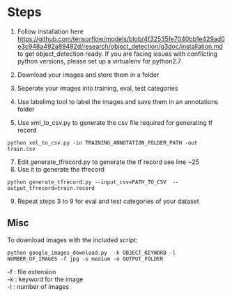 # Steps

1. Follow installation here https://github.com/tensorflow/models/blob/4f32535fe7040bb1e429ad0e3c948a492a89482d/research/object_detection/g3doc/installation.md to get object_detection ready. If you are facing issues with conflicting python versions, please set up a virtualenv for python2.7 

2. Download your images and store them in a folder 

3. Seperate your images into training, eval, test categories

4. Use labelimg tool to label the images and save them in an annotations folder

5. Use xml_to_csv.py to generate the csv file required for generating tf record 
```shell
python xml_to_csv.py -in TRAINING_ANNOTATION_FOLDER_PATH -out train.csv
```
7. Edit generate_tfrecord.py to generate the tf record see line ~25
8. Use it to generate the tfrecord 
```shell
python generate_tfrecord.py --input_csv=PATH_TO_CSV  --output_tfrecord=train.record
```
9. Repeat steps 3 to 9 for eval and test categories of your dataset

## Misc 
To download images with the included script:  
```shell
python google_images_download.py  -k OBJECT_KEYWORD -l NUMBER_OF_IMAGES -f jpg -s medium -o OUTPUT_FOLDER
```
-f : file extension  
-k : keyword for the image  
-l : number of images  
